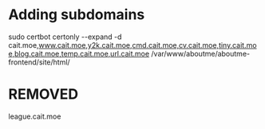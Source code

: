 # Adding subdomains

sudo certbot certonly --expand -d cait.moe,www.cait.moe,y2k.cait.moe,cmd.cait.moe,cv.cait.moe,tiny.cait.moe,blog.cait.moe,temp.cait.moe,url.cait.moe
/var/www/aboutme/aboutme-frontend/site/html/

# REMOVED

league.cait.moe